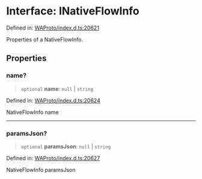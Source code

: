 # Interface: INativeFlowInfo

Defined in: [WAProto/index.d.ts:20621](https://github.com/Fokusdotid/bail/blob/546bbbb35e652e95f45982a71bee62b2c682e4eb/WAProto/index.d.ts#L20621)

Properties of a NativeFlowInfo.

## Properties

### name?

> `optional` **name**: `null` \| `string`

Defined in: [WAProto/index.d.ts:20624](https://github.com/Fokusdotid/bail/blob/546bbbb35e652e95f45982a71bee62b2c682e4eb/WAProto/index.d.ts#L20624)

NativeFlowInfo name

***

### paramsJson?

> `optional` **paramsJson**: `null` \| `string`

Defined in: [WAProto/index.d.ts:20627](https://github.com/Fokusdotid/bail/blob/546bbbb35e652e95f45982a71bee62b2c682e4eb/WAProto/index.d.ts#L20627)

NativeFlowInfo paramsJson
